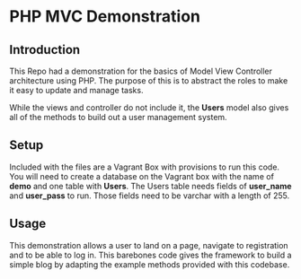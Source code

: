 # PHP MVC Demonstration

## Introduction

This Repo had a demonstration for the basics of Model View Controller architecture using PHP. The purpose of this is to abstract the roles to make it easy to update and manage tasks. 

While the views and controller do not include it, the **Users** model also gives all of the methods to build out a user management system.

## Setup

Included with the files are a Vagrant Box with provisions to run this code. You will need to create a database on the Vagrant box with the name of **demo** and one table with **Users**. The Users table needs fields of **user_name** and **user_pass** to run. Those fields need to be varchar with a length of 255.

## Usage

This demonstration allows a user to land on a page, navigate to registration and to be able to log in. This barebones code gives the framework to build a simple blog by adapting the example methods provided with this codebase.